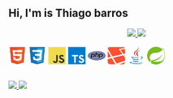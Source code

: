 ## Hi, I'm is Thiago barros

<div align="center">
    <a href="https://github.com/thiago-barros-souza">
        <img height="200em" src="https://github-readme-stats.vercel.app/api?username=thiago-barros-souza&show_icons=true&theme=ligth&include_all_commits=true&count_private=false" />
    </a>
    <a href="https://github.com/thiago-barros-souza">
        <img height="200em" src="https://github-readme-stats.vercel.app/api/top-langs/?username=thiago-barros-souza&langs_count=8&theme=ligth" />
    </a>
</div>

<br/>

<div align="center" style="display: inline-block">
    <img alt="logo-html5" height="35" width="35" src="https://raw.githubusercontent.com/devicons/devicon/master/icons/html5/html5-original.svg">
    <img alt="logo-css3" height="35" width="35" src="https://raw.githubusercontent.com/devicons/devicon/master/icons/css3/css3-original.svg">
    <img alt="logo-javascript" height="35" width="35" src="https://raw.githubusercontent.com/devicons/devicon/master/icons/javascript/javascript-original.svg">
    <img alt="logo-typescript" height="35" width="35" src="https://raw.githubusercontent.com/devicons/devicon/master/icons/typescript/typescript-original.svg">
    <img alt="logo-php" height="35" width="35" src="https://raw.githubusercontent.com/devicons/devicon/master/icons/php/php-original.svg" />
    <img alt="logo-laravel" height="35" width="35" src="https://raw.githubusercontent.com/devicons/devicon/master/icons/laravel/laravel-plain.svg" />
    <img alt="logo-laravel" height="35" width="35" src="https://raw.githubusercontent.com/devicons/devicon/master/icons/java/java-original.svg" />
    <img alt="logo-laravel" height="35" width="35" src="https://raw.githubusercontent.com/devicons/devicon/master/icons/spring/spring-original.svg" />
</div>

##

<div align="center" style="display: inline-block">
    <a href="https://www.linkedin.com/in/thiago-barros-de-souza" target="_blank">
        <img src="https://img.shields.io/badge/-LinkedIn-%230077B5?style=for-the-badge&logo=linkedin&logoColor=white"  target="_blank">
    </a>
    <a href="mailto:thiagob068@gmail.com">
        <img src="https://img.shields.io/badge/-Gmail-%23333?style=for-the-badge&logo=gmail&logoColor=white">
    </a>
</div>
